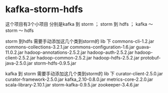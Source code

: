 # kafka-storm-hdfs
这个项目有3个小项目
分别是kafka 到 storm  ； storm 到 hdfs  ；  kafka ～ storm ～ hdfs 

storm 到hdfs 需要手动添加这几个类到storm的 lib 下
commons-cli-1.2.jar
commons-collections-3.2.1.jar
commons-configuration-1.6.jar
guava-11.0.2.jar
hadoop-annotations-2.5.2.jar
hadoop-auth-2.5.2.jar
hadoop-client-2.5.2.jar
hadoop-common-2.5.2.jar
hadoop-hdfs-2.5.2.jar
protobuf-java-2.5.0.jar
storm-hdfs-0.9.5.jar



kafka 到 storm 需要手动添加这几个类到storm的 lib 下
curator-client-2.5.0.jar
curator-framework-2.5.0.jar
kafka_2.10-0.8.0.jar
metrics-core-2.2.0.jar
scala-library-2.10.1.jar
storm-kafka-0.9.5.jar
zookeeper-3.4.6.jar

